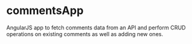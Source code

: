 # commentsApp
AngularJS app to fetch comments data from an API and perform CRUD operations on existing comments as well as adding new ones.

